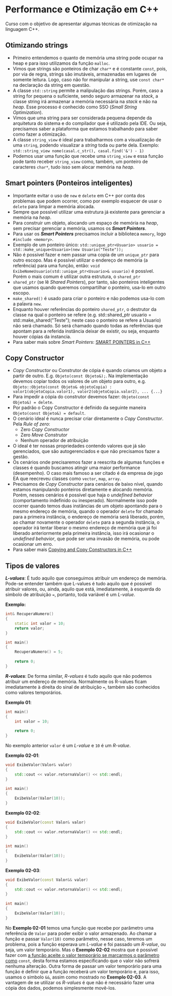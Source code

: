 # Performance e Otimização em C++
Curso com o objetivo de apresentar algumas técnicas de otimização na linguagem C++.

## Otimizando strings
- Primeiro entendemos o quanto de memória uma string pode ocupar na heap e para isso utilizamos da função `malloc`.
- Vimos que strings são ponteiros de char `char*` e é constante `const`, pois, por via de regra, strings são imutáveis, armazenadas em lugares de somente leitura. Logo, caso não for manipular a string, use `const char*` na declaração da string em questão.
- A classe `std::string` permite a malipulação das strings. Porém, caso a string for pequena o suficiente, sendo seguro armazenar na *stack*, a classe string irá armazenar a memória necessária na *stack* e não na *heap*. Esse processo é conhecido como SSO (*Small String Optimization*).
- Vimos que uma string para ser considerada pequena depende da arquitetura do sistema e do compilador que é utilizado pela IDE. Ou seja, precisamos saber a plataforma que estamos trabalhando para saber como fazer a otimização.
- A classe `string_view` é ideal para trabalharmos com a visualização de uma `string`, podendo visualizar a *string* toda ou parte dela. Exemplo: `std::string_view nome(casal.c_str(), casal.find('&') - 1)`
- Podemos usar uma função que recebe uma `string_view` e essa função pode tanto receber `string_view` como, também, um ponteiro de caracteres `char*`, tudo isso sem alocar memória na *heap*.

## Smart pointers (Ponteiros inteligentes)
- Importante evitar o uso de `new` e `delete` em C++ por conta dos problemas que podem ocorrer, como por exemplo esquecer de usar o `delete` para limpar a memória alocada.
- Sempre que possível utilizar uma estrutura já existente para gerenciar a memória na *heap*.
- Para construir um objeto, alocando um espaço de memória na *heap*, sem precisar gerenciar a memória, usamos os **_Smart Pointers_**.
- Para usar os **_Smart Pointers_** precisamos incluir a biblioteca `memory`, logo `#include <memory>`.
- Exemplo de um ponteiro único: `std::unique_ptr<Usuario> usuario = std::make_unique<Usuario>(new Usuario("Teste"));`
- Não é possível fazer e nem passar uma copia de um `unique_ptr` para outro escopo. Mas é possível utilizar o endereço de memória (a referência) para uma função, então: `void ExibeNomeUsuario(std::unique_ptr<Usuario>& usuario)` é possível. Porém o mais comum é utilizar outra estrutura, o `shared_ptr`
- `shared_ptr` (se lê _Shared Pointers_), por tanto, são ponteiros inteligentes que usamos quando queremos compartilhar o ponteiro, usa-lo em outro escopo.
- `make_shared()` é usado para criar o ponteiro e não podemos usa-lo com a palavra `new`.
- Enquanto houver referências do ponteiro `shared_ptr`, o destrutor da classe na qual o ponteiro se refere (e.g. std::shared_ptr<Usuario> usuario = std::make_shared<Usuario>("Teste"); neste caso o ponteiro se refere a Usuario) não será chamado. Só será chamado quando todas as referências que apontam para a referida instância deixar de existir, ou seja, enquanto houver cópias da instancia.
- Para saber mais sobre _Smart Pointers_: [SMART POINTERS in C++](https://www.youtube.com/watch?v=UOB7-B2MfwA)

## Copy Constructor
- _Copy Constructor_ ou Construtor de cópia é quando criamos um objeto a partir de outro. E.g. `Objeto(const Objeto&);`. Na implementação devemos copiar todos os valores de um objeto para outro, e.g. `Objeto::Objeto(const Objeto& objetoCopia) : valor1(objetoCopia.valor1), valor2(objetoCopia.valor2), ... {...}`
- Para impedir a cópia do construtor devemos fazer: `Objeto(const Objeto&) = delete`.
- Por padrão o Copy Constructor é definido da seguinte maneira `Objeto(const Objeto&) = default`.
- O cenário ideal é nunca precisar criar diretamente o _Copy Constructor_. Pela _Rule of zero_:
  - Zero _Copy Constructor_
  - Zero _Move Construtor_
  - Nenhum operador de atribuição
- O ideal é ter nossas propriedades contendo valores que já são gerenciados, que são autogerenciados e que não precisamos fazer a gestão.
- Os cenários onde precisaremos fazer a reescrita de algumas funções e classes é quando buscamos atingir uma maior performance (desempenho). O caso mais famoso a ser citado é da empresa de jogo EA que reecreveu classes como `vector`, `map`, `array`.
- Precisamos de _Copy Constructor_ para cenários de baixo nível, quando estamos manipulando ponteiros diretamente e alocando memória. Porém, nesses cenários é possível que haja o _undefined behavior_ (comportamento indefinido ou inesperado). Normalmente isso pode ocorrer quando temos duas instâncias de um objeto apontando para o mesmo endereço de memória, quando o operador `delete` for chamado para a primeira instância, o endereço de memória será liberado, porém, ao chamar novamente o operador `delete` para a segunda instância, o operador irá tentar liberar o mesmo endereço de memória que já foi liberado anteriormente pela primeira instância, isso irá ocasionar o _undefined behavior_, que pode ser uma invasão de memória, ou pode ocasionar um erro.
- Para saber mais [Copying and Copy Constructors in C++](https://www.youtube.com/watch?v=BvR1Pgzzr38)

## Tipos de valores
**_L-values_**: É tudo aquilo que conseguimos atribuir um endereço de memória. Pode-se entender também que L-values é tudo aquilo que é possível atribuir valores, ou, ainda, aquilo que está, imediatamente, à esquerda do simbolo de atribuição `=`, portanto, toda variável é um _L-value_.

**Exemplo:**
```c++
int& RecuperaNumero()
{
    static int valor = 10;
    return valor;
}

int main()
{
    RecuperaNumero() = 5;
    
    return 0;
}
```

**_R-values_**: De forma similar, _R-values_ é tudo aquilo que não podemos atribuir um endereço de memória. Normalmente os R-values ficam imediatamente à direita do sinal de atribuição `=`, também são conhecidos como valores temporários.

**Exemplo 01**:
```c++
int main()
{
    int valor = 10;
    
    return 0;
}
```

No exemplo anterior `valor` é um _L-value_ e `10` é um _R-value_.

**Exemplo 02-01**:
```c++
void ExibeValor(Valor& valor)
{
    std::cout << valor.retornaValor() << std::endl;
}
    
int main()
{
    ExibeValor(Valor(10));
}
```

**Exemplo 02-02**:
```c++
void ExibeValor(const Valor& valor)
{
    std::cout << valor.retornaValor() << std::endl;
}
    
int main()
{
    ExibeValor(Valor(10));
}
```

**Exemplo 02-03**:
```c++
void ExibeValor(const Valor&& valor)
{
    std::cout << valor.retornaValor() << std::endl;
}
    
int main()
{
    ExibeValor(Valor(10));
}
```

No **Exemplo 02-01** temos uma função que recebe por parâmetro uma referência de `Valor` para poder exibir o valor armazenado. Ao chamar a função e passar `Valor(10)` como parâmetro, nesse caso, teremos um problema, pois a função esperava um _L-value_ e foi passado um _R-value_, ou seja, um valor temporário. Mas o **Exemplo 02-02** mostra que é possível fazer com <u>a função aceite o valor temporário se marcarmos o parâmetro como</u> `const`, desta forma estamos especificando que o valor não sofrerá nenhuma alteração. Outra forma de passar um valor temporário para uma função é definir que a função receberá um valor temporário e, para isso, usamos o simbolo `&&`, assim como mostrado no **Exemplo 02-03**. 
A vantagem de se utilizar os _R-values_ é que não é necessário fazer uma cópia dos dados, podemos simplesmente movê-los.